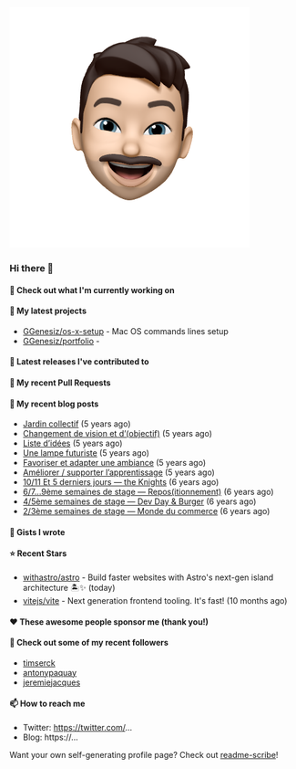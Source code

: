 
![header](assets/header.png)
### Hi there 👋

#### 👷 Check out what I'm currently working on


#### 🌱 My latest projects

- [GGenesiz/os-x-setup](https://github.com/GGenesiz/os-x-setup) - Mac OS commands lines setup
- [GGenesiz/portfolio](https://github.com/GGenesiz/portfolio) - 

#### 🔭 Latest releases I've contributed to


#### 🔨 My recent Pull Requests


#### 📜 My recent blog posts

- [Jardin collectif](https://medium.com/@etube/jardin-collectif-c4e295f479f?source=rss-21b0e99aaed5------2) (5 years ago)
- [Changement de vision et d’(objectif)](https://medium.com/@etube/changement-de-vision-et-d-objectif-fcbc2f671c08?source=rss-21b0e99aaed5------2) (5 years ago)
- [Liste d’idées](https://medium.com/@etube/liste-did%C3%A9es-eb7db53861e9?source=rss-21b0e99aaed5------2) (5 years ago)
- [Une lampe futuriste](https://medium.com/@etube/une-lampe-futuriste-5ce1f4244e4c?source=rss-21b0e99aaed5------2) (5 years ago)
- [Favoriser et adapter une ambiance](https://medium.com/@etube/favoriser-et-adapter-une-ambiance-59d12ee8284?source=rss-21b0e99aaed5------2) (5 years ago)
- [Améliorer / supporter l’apprentissage](https://medium.com/@etube/am%C3%A9liorer-supporter-lapprentissage-8332fe8933a9?source=rss-21b0e99aaed5------2) (5 years ago)
- [10/11 Et 5 derniers jours — the Knights](https://medium.com/@etube/10-11-et-5-derniers-jours-the-knights-9820cd24884e?source=rss-21b0e99aaed5------2) (6 years ago)
- [6/7…9ème semaines de stage — Repos(itionnement)](https://medium.com/@etube/6-7-9%C3%A8me-semaines-de-stage-repos-itionnement-610393d03dd?source=rss-21b0e99aaed5------2) (6 years ago)
- [4/5ème semaines de stage — Dev Day &amp; Burger](https://medium.com/@etube/4-5%C3%A8me-semaines-de-stage-dev-day-burger-954e0f594f08?source=rss-21b0e99aaed5------2) (6 years ago)
- [2/3ème semaines de stage — Monde du commerce](https://medium.com/@etube/2-3%C3%A8me-semaines-de-stage-monde-du-commerce-40b648faee52?source=rss-21b0e99aaed5------2) (6 years ago)

#### 📓 Gists I wrote


#### ⭐ Recent Stars

- [withastro/astro](https://github.com/withastro/astro) - Build faster websites with Astro&#39;s next-gen island architecture 🏝✨ (today)
- [vitejs/vite](https://github.com/vitejs/vite) - Next generation frontend tooling. It&#39;s fast! (10 months ago)

#### ❤️ These awesome people sponsor me (thank you!)


#### 👯 Check out some of my recent followers

- [timserck](https://github.com/timserck)
- [antonypaquay](https://github.com/antonypaquay)
- [jeremiejacques](https://github.com/jeremiejacques)

#### 📫 How to reach me

- Twitter: https://twitter.com/...
- Blog: https://...

Want your own self-generating profile page? Check out [readme-scribe](https://github.com/muesli/readme-scribe)!